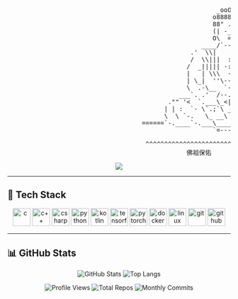 <pre>                                                 
                                                        _ooOoo_
                                                       o8888888o
                                                       88" . "88
                                                       (| -_- |)
                                                       O\  =  /O
                                                    ____/`---'\____
                                                 .'  \\|     |//  `.
                                                 /  \\|||  :  |||//  \
                                                /  _||||| -:- |||||-  \
                                                |   | \\\  -  /// |   |
                                                | \_|  ''\---/''  |   |
                                                \  .-\__  `-`  ___/-. /
                                              ___`. .'  /--.--\  `. . __
                                           ."" '<  `.___\_<|>_/___.'  >'"".
                                          | | :  `- \`.;`\ _ /`;.`/ - ` : | |
                                          \  \ `-.   \_ __\ /__ _/   .-` /  /
                                    ======`-.____`-.___\_____/___.-`____.-'======
                                                       `=---='

                                     ^^^^^^^^^^^^^^^^^^^^^^^^^^^^^^^^^^^^^^^^^^^^^
                                                佛祖保佑       永無 Bug
</pre>



<p align="center">
  <img src="https://readme-typing-svg.herokuapp.com/?lines=Hello+World!+I'm+Okra;CS+Student;Interested+in+Machine+Learning.;&center=true&size=22">
</p>

---

## 🧰 Tech Stack
<p align="center">
  <img src="https://cdn.jsdelivr.net/gh/devicons/devicon/icons/c/c-original.svg" height="40" alt="c"/>
  <img src="https://cdn.jsdelivr.net/gh/devicons/devicon/icons/cplusplus/cplusplus-original.svg" height="40" alt="c++"/>
  <img src="https://cdn.jsdelivr.net/gh/devicons/devicon/icons/csharp/csharp-original.svg" height="40" alt="csharp"/>
  <img src="https://cdn.jsdelivr.net/gh/devicons/devicon/icons/python/python-original.svg" height="40" alt="python"/>
  <img src="https://cdn.jsdelivr.net/gh/devicons/devicon/icons/kotlin/kotlin-original.svg" height="40" alt="kotlin"/>
  <img src="https://cdn.jsdelivr.net/gh/devicons/devicon/icons/tensorflow/tensorflow-original.svg" height="40" alt="tensorflow"/>
  <img src="https://cdn.jsdelivr.net/gh/devicons/devicon/icons/pytorch/pytorch-original.svg" height="40" alt="pytorch"/>
  <img src="https://cdn.jsdelivr.net/gh/devicons/devicon/icons/docker/docker-original.svg" height="40" alt="docker"/>
  <img src="https://cdn.jsdelivr.net/gh/devicons/devicon/icons/linux/linux-original.svg" height="40" alt="linux"/>
  <img src="https://cdn.jsdelivr.net/gh/devicons/devicon/icons/git/git-original.svg" height="40" alt="git"/>
  <img src="https://cdn.jsdelivr.net/gh/devicons/devicon/icons/github/github-original.svg" height="40" alt="github"/>
</p>

---
## 📊 GitHub Stats

<div align="center">
  <img src="https://github-readme-stats.vercel.app/api?username=Okra77&show_icons=true&theme=tokyonight" alt="GitHub Stats" />
  <img src="https://github-readme-stats.vercel.app/api/top-langs/?username=Okra77&layout=compact&theme=tokyonight" alt="Top Langs" />
  <p align="center">
  <img src="https://komarev.com/ghpvc/?username=Okra77&label=Profile+Views&color=0e75b6&style=flat" alt="Profile Views" />
  <img src="https://badges.pufler.dev/repos/Okra77" alt="Total Repos" />
  <img src="https://badges.pufler.dev/commits/monthly/Okra77" alt="Monthly Commits" />
</p>

</div>


